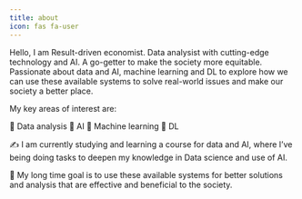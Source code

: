 ```yaml
---
title: about
icon: fas fa-user
---
```


Hello, I am Result-driven economist. Data analysist with cutting-edge technology and AI. A go-getter to make the society more equitable. Passionate about data and AI, machine learning and DL to explore how we can use these available systems to solve real-world issues and make our society a better place.

My key areas of interest are:

🧩 Data analysis
🧩 AI
🧩 Machine learning
🧩 DL
      
✍️ I am currently studying and learning a course for data and AI, where I’ve being doing tasks to deepen my knowledge in Data science and use of AI. 
      
🥍 My long time goal is to use these available systems for better solutions and analysis that are effective and beneficial to the society.

